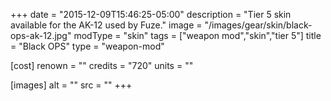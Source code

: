 +++
date = "2015-12-09T15:46:25-05:00"
description = "Tier 5 skin available for the AK-12 used by Fuze."
image = "/images/gear/skin/black-ops-ak-12.jpg"
modType = "skin"
tags = ["weapon mod","skin","tier 5"]
title = "Black OPS"
type = "weapon-mod"

[cost]
  renown = ""
  credits = "720"
  units = ""

[images]
  alt = ""
  src = ""
+++
